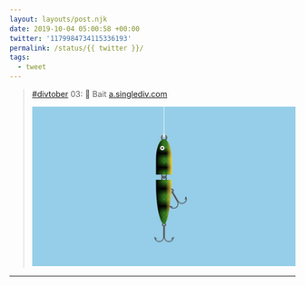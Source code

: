 ```yaml
---
layout: layouts/post.njk
date: 2019-10-04 05:00:58 +00:00
twitter: '1179984734115336193'
permalink: /status/{{ twitter }}/
tags: 
  - tweet
---
```


> [#divtober](https://twitter.com/hashtag/divtober) 03: 🎣 Bait [a.singlediv.com](https://a.singlediv.com) 
> 
> ![CSS illustration of a green and black fishing lure.](/img/1179984734115336193-EGAl2_VUcAAl3u6.jpg)

---
